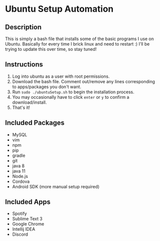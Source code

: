 # Ubuntu Setup Automation

## Description
This is simply a bash file that installs some of the basic programs I use on Ubuntu. Basically for every time I brick linux and need to restart :)
I'll be trying to update this over time, so stay tuned!

## Instructions
1) Log into ubuntu as a user with root permissions.
2) Download the bash file. Comment out/remove any lines corresponding to apps/packages you don't want.
3) Run `sudo ./ubuntuSetup.sh` to begin the installation process.
4) You may occasionally have to click `enter` or `y` to confirm a download/install.
5) That's it!

## Included Packages
* MySQL
* vim
* npm
* pip
* gradle
* git
* java 8
* java 11
* Node.js
* Cordova
* Android SDK (more manual setup required)

## Included Apps
* Spotify
* Sublime Text 3
* Google Chrome
* Intellij IDEA
* Discord
